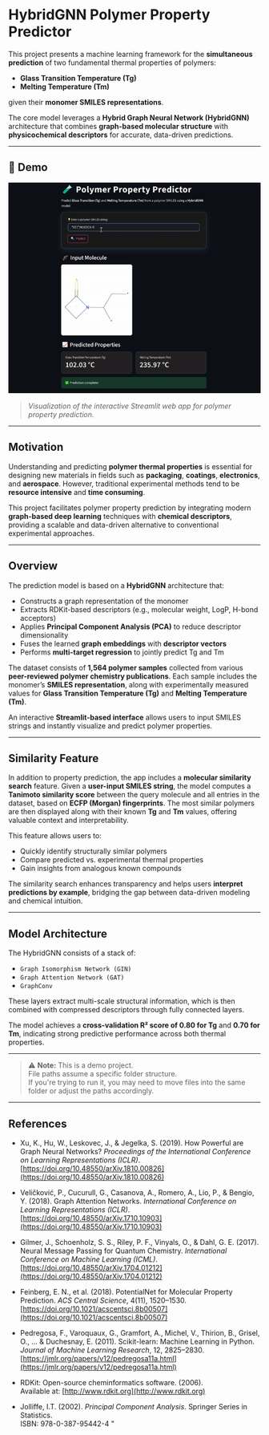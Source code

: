 # HybridGNN Polymer Property Predictor

This project presents a machine learning framework for the **simultaneous prediction** of two fundamental thermal properties of polymers:

- **Glass Transition Temperature (Tg)**
- **Melting Temperature (Tm)**

given their **monomer SMILES representations**.

The core model leverages a **Hybrid Graph Neural Network (HybridGNN)** architecture that combines **graph-based molecular structure** with **physicochemical descriptors** for accurate, data-driven predictions.

---

## 🎥 Demo

![Streamlit app GIF](doc/demo.gif)

> *Visualization of the interactive Streamlit web app for polymer property prediction.*

---

## Motivation

Understanding and predicting **polymer thermal properties** is essential for designing new materials in fields such as **packaging**, **coatings**, **electronics**, and **aerospace**. However, traditional experimental methods tend to be **resource intensive** and **time consuming**.

This project facilitates polymer property prediction by integrating modern **graph-based deep learning** techniques with **chemical descriptors**, providing a scalable and data-driven alternative to conventional experimental approaches.

---

## Overview

The prediction model is based on a **HybridGNN** architecture that:

- Constructs a graph representation of the monomer
- Extracts RDKit-based descriptors (e.g., molecular weight, LogP, H-bond acceptors)
- Applies **Principal Component Analysis (PCA)** to reduce descriptor dimensionality
- Fuses the learned **graph embeddings** with **descriptor vectors**
- Performs **multi-target regression** to jointly predict Tg and Tm

The dataset consists of **1,564 polymer samples** collected from various **peer-reviewed polymer chemistry publications**. Each sample includes the monomer’s **SMILES representation**, along with experimentally measured values for **Glass Transition Temperature (Tg)** and **Melting Temperature (Tm)**.

An interactive **Streamlit-based interface** allows users to input SMILES strings and instantly visualize and predict polymer properties.

---

## Similarity Feature

In addition to property prediction, the app includes a **molecular similarity search** feature. Given a **user-input SMILES string**, the model computes a **Tanimoto similarity score** between the query molecule and all entries in the dataset, based on **ECFP (Morgan) fingerprints**. The most similar polymers are then displayed along with their known **Tg** and **Tm** values, offering valuable context and interpretability.

This feature allows users to:

- Quickly identify structurally similar polymers  
- Compare predicted vs. experimental thermal properties  
- Gain insights from analogous known compounds  

The similarity search enhances transparency and helps users **interpret predictions by example**, bridging the gap between data-driven modeling and chemical intuition.

---

## Model Architecture

The HybridGNN consists of a stack of:

- `Graph Isomorphism Network (GIN)`
- `Graph Attention Network (GAT)`
- `GraphConv`

These layers extract multi-scale structural information, which is then combined with compressed descriptors through fully connected layers.

The model achieves a **cross-validation R² score of 0.80 for Tg** and **0.70 for Tm**, indicating strong predictive performance across both thermal properties.

---

> ⚠️ **Note:** This is a demo project.  
> File paths assume a specific folder structure.  
> If you're trying to run it, you may need to move files into the same folder or adjust the paths accordingly.

---

## References

- Xu, K., Hu, W., Leskovec, J., & Jegelka, S. (2019). How Powerful are Graph Neural Networks? *Proceedings of the International Conference on Learning Representations (ICLR)*.  
  [https://doi.org/10.48550/arXiv.1810.00826](https://doi.org/10.48550/arXiv.1810.00826)

- Veličković, P., Cucurull, G., Casanova, A., Romero, A., Lio, P., & Bengio, Y. (2018). Graph Attention Networks. *International Conference on Learning Representations (ICLR)*.  
  [https://doi.org/10.48550/arXiv.1710.10903](https://doi.org/10.48550/arXiv.1710.10903)

- Gilmer, J., Schoenholz, S. S., Riley, P. F., Vinyals, O., & Dahl, G. E. (2017). Neural Message Passing for Quantum Chemistry. *International Conference on Machine Learning (ICML)*.  
  [https://doi.org/10.48550/arXiv.1704.01212](https://doi.org/10.48550/arXiv.1704.01212)

- Feinberg, E. N., et al. (2018). PotentialNet for Molecular Property Prediction. *ACS Central Science*, 4(11), 1520–1530.  
  [https://doi.org/10.1021/acscentsci.8b00507](https://doi.org/10.1021/acscentsci.8b00507)

- Pedregosa, F., Varoquaux, G., Gramfort, A., Michel, V., Thirion, B., Grisel, O., ... & Duchesnay, E. (2011). Scikit-learn: Machine Learning in Python. *Journal of Machine Learning Research*, 12, 2825–2830.  
  [https://jmlr.org/papers/v12/pedregosa11a.html](https://jmlr.org/papers/v12/pedregosa11a.html)

- RDKit: Open-source cheminformatics software. (2006).  
  Available at: [http://www.rdkit.org](http://www.rdkit.org)

- Jolliffe, I.T. (2002). *Principal Component Analysis*. Springer Series in Statistics.  
  ISBN: 978-0-387-95442-4
"
